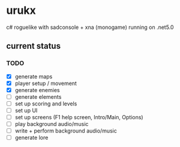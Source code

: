 # urukx
c# roguelike with sadconsole + xna (monogame)
running on .net5.0

## current status


### TODO
- [x] generate maps
- [x] player setup / movement
- [x] generate enemies
- [ ] generate elements
- [ ] set up scoring and levels
- [ ] set up UI
- [ ] set up screens (F1 help screen, Intro/Main, Options)
- [ ] play background audio/music
- [ ] write + perform background audio/music
- [ ] generate lore